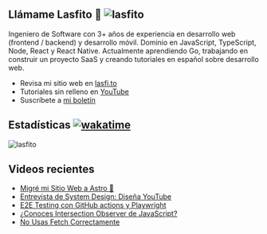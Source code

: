 
## Llámame Lasfito 👋 <img src="https://komarev.com/ghpvc/?username=lasfito&label=Profile%20views&color=0e75b6&style=flat" alt="lasfito" /> 

Ingeniero de Software con 3+ años de experiencia en desarrollo web (frontend / backend) y desarrollo móvil. Dominio en JavaScript, TypeScript, Node, React y React Native. Actualmente aprendiendo Go, trabajando en construir un proyecto SaaS y creando tutoriales en español sobre desarrollo web.

  - Revisa mi sitio web en [lasfi.to](https://lasfi.to)
  - Tutoriales sin relleno en [YouTube](https://www.youtube.com/channel/UCwfeUZwjfNsIFqFURiqkLSw)
  - Suscríbete a <a href="http://lasfi.to/1-2-3/"  target="_blank"> mi boletín </a>
   

## Estadísticas [![wakatime](https://wakatime.com/badge/user/5f64052e-88c6-4b16-a87a-e9f52142e69a.svg)](https://wakatime.com/@5f64052e-88c6-4b16-a87a-e9f52142e69a)


<img align="center" src="https://github-readme-stats.vercel.app/api/top-langs?username=lasfito&show_icons=true&locale=es&layout=compact&langs_count=4&theme=nord&custom_title=Stack+según+GitHub" alt="lasfito" /> 

## Videos recientes
<!-- BLOG-POST-LIST:START -->
- [Migré mi Sitio Web a Astro 🚀](https://www.youtube.com/watch?v=m_3d5BpgaE4)
- [Entrevista de System Design: Diseña YouTube](https://www.youtube.com/watch?v=n6J_SMZrkdI)
- [E2E Testing con GitHub actions y Playwright](https://www.youtube.com/watch?v=S4nIcfLyGSY)
- [¿Conoces Intersection Observer de JavaScript?](https://www.youtube.com/watch?v=8XfRA7VOJE4)
- [No Usas Fetch Correctamente](https://www.youtube.com/watch?v=hufMn9dI_BU)
<!-- BLOG-POST-LIST:END -->











  

